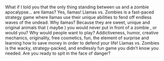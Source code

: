 What if I told you that the only thing standing between us and a zombie apocalypse... are llamas? Yes, llamas!
Llamas vs. Zombies is a fast-paced strategy game where llamas use their unique abilities to fend off endless waves of the undead.
Why llamas? Because they are sweet, unique and original animals that ( maybe ) you would never put in front of a zombie , or would you?
Why would people want to play? Addictiveness, humor, creative mechanics, originality, free cosmetics, fun, the element of surprise and learning how to save money in order to defend your life!
Llamas vs. Zombies is the wacky, strategy-packed, and endlessly fun game you didn’t know you needed. Are you ready to spit in the face of danger?
